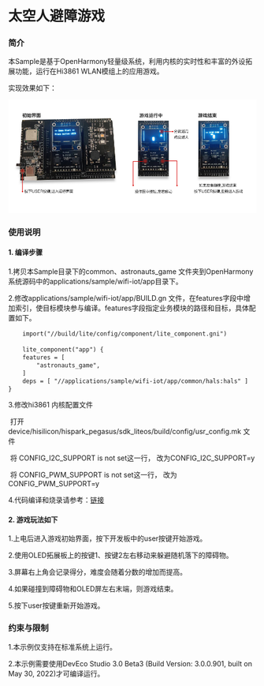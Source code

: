# 太空人避障游戏

### 简介

本Sample是基于OpenHarmony轻量级系统，利用内核的实时性和丰富的外设拓展功能，运行在Hi3861 WLAN模组上的应用游戏。

实现效果如下：

![](screenshot/device/Astronautsgame.png)

### 使用说明

#### 1. 编译步骤

1.拷贝本Sample目录下的common、astronauts_game 文件夹到OpenHarmony 系统源码中的applications/sample/wifi-iot/app目录下。

2.修改applications/sample/wifi-iot/app/BUILD.gn 文件，在features字段中增加索引，使目标模块参与编译。features字段指定业务模块的路径和目标，具体配置如下。

```  
    import("//build/lite/config/component/lite_component.gni")
    
    lite_component("app") {
    features = [
        "astronauts_game",
    ]
    deps = [ "//applications/sample/wifi-iot/app/common/hals:hals" ]
}

```
3.修改hi3861 内核配置文件

​    打开 device/hisilicon/hispark_pegasus/sdk_liteos/build/config/usr_config.mk 文件

​    将 CONFIG_I2C_SUPPORT is not set这一行，   改为CONFIG_I2C_SUPPORT=y

​    将 CONFIG_PWM_SUPPORT is not set这一行，   改为CONFIG_PWM_SUPPORT=y

4.代码编译和烧录请参考：[链接](https://gitee.com/openharmony/docs/blob/master/zh-cn/device-dev/quick-start/quickstart-lite-steps-hi3861.md)

#### 2. 游戏玩法如下

1.上电后进入游戏初始界面，按下开发板中的user按键开始游戏。

2.使用OLED拓展板上的按键1、按键2左右移动来躲避随机落下的障碍物。

3.屏幕右上角会记录得分，难度会随着分数的增加而提高。

4.如果碰撞到障碍物和OLED屏左右末端，则游戏结束。

5.按下user按键重新开始游戏。


### 约束与限制

1.本示例仅支持在标准系统上运行。

2.本示例需要使用DevEco Studio 3.0 Beta3 (Build Version: 3.0.0.901, built on May 30, 2022)才可编译运行。
